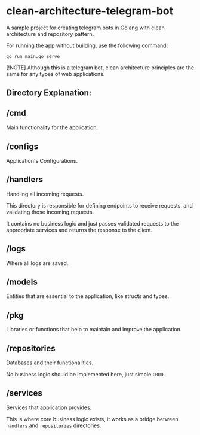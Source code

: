 # clean-architecture-telegram-bot

A sample project for creating telegram bots in Golang with clean architecture and repository pattern.

For running the app without building, use the following command:
```
go run main.go serve
```

[!NOTE] 
Although this is a telegram bot, clean architecture principles are the same for any types of web applications.

## Directory Explanation:

## /cmd

Main functionality for the application.

## /configs

Application's Configurations.

## /handlers

Handling all incoming requests.

This directory is responsible for defining endpoints to receive requests, and validating those incoming requests.

It contains no business logic and just passes validated requests to the appropriate services and returns the response to the client.

## /logs

Where all logs are saved.

## /models

Entities that are essential to the application, like structs and types.

## /pkg

Libraries or functions that help to maintain and improve the application.

## /repositories

Databases and their functionalities.

No business logic should be implemented here, just simple `CRUD`.

## /services

Services that application provides.

This is where core business logic exists, it works as a bridge between `handlers` and `repositories` directories.